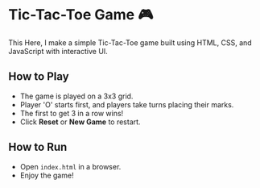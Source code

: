# Tic-Tac-Toe Game 🎮

This
Here, I make a simple Tic-Tac-Toe game built using HTML, CSS, and JavaScript with interactive UI.

## How to Play
- The game is played on a 3x3 grid.
- Player 'O' starts first, and players take turns placing their marks.
- The first to get 3 in a row wins!
- Click **Reset** or **New Game** to restart.

## How to Run
- Open `index.html` in a browser.
- Enjoy the game!



